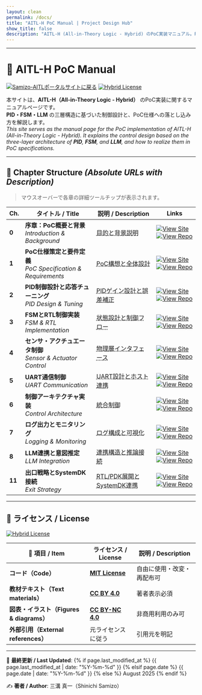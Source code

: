 ```yaml
---
layout: clean
permalink: /docs/
title: "AITL-H PoC Manual | Project Design Hub"
show_title: false
description: "AITL-H (All-in-Theory Logic - Hybrid) のPoC実装マニュアル。PID・FSM・LLM三層構造の制御設計とPoC仕様を解説。"
---
```


<!-- Structured Data (SEO) -->
<script type="application/ld+json">
{
  "@context": "https://schema.org",
  "@type": "TechArticle",
  "headline": "AITL-H PoC Manual",
  "about": ["PID", "FSM", "LLM", "Control Architecture", "PoC"],
  "author": {"@type": "Person","name": "Shinichi Samizo"},
  "inLanguage": "ja",
  "url": "https://samizo-aitl.github.io/AITL-H/docs/",
  "license": "https://opensource.org/licenses/MIT",
  "isPartOf": {"@type": "CreativeWorkSeries","name": "Project Design Hub"}
}
</script>

---

# 📘 **AITL-H PoC Manual**

[![Samizo-AITLポータルサイトに戻る](https://img.shields.io/badge/Samizo--AITL%20ポータルサイトに戻る-brightgreen)](https://samizo-aitl.github.io/)
[![Hybrid License](https://img.shields.io/badge/license-Hybrid-blueviolet)](#-ライセンス--license)

本サイトは、**AITL-H（All-in-Theory Logic - Hybrid）** のPoC実装に関するマニュアルページです。  
**PID・FSM・LLM** の三層構造に基づいた制御設計と、PoC仕様への落とし込み方を解説します。  
_This site serves as the manual page for the PoC implementation of AITL-H (All-in-Theory Logic - Hybrid). It explains the control design based on the three-layer architecture of **PID**, **FSM**, and **LLM**, and how to realize them in PoC specifications._

---

## 📂 **Chapter Structure** _(Absolute URLs with Description)_

> マウスオーバーで各章の詳細ツールチップが表示されます。

| Ch. | タイトル / Title | 説明 / Description | Links |
|-----|------------------|--------------------|-------|
| **0** | **序章：PoC概要と背景**<br>_Introduction & Background_ | <abbr title="AITL-H PoCの目的、背景、全体像、および本マニュアルの使い方を解説">目的と背景説明</abbr> | <div class="docs-links"><a href="https://samizo-aitl.github.io/AITL-H/docs/chapter00_overview.html"><img alt="View Site" src="https://img.shields.io/badge/View-Site-brightgreen?logo=github"></a><a href="https://github.com/Samizo-AITL/AITL-H/blob/main/docs/chapter00_overview.md"><img alt="View Repo" src="https://img.shields.io/badge/View-Repo-blue?logo=github"></a></div> |
| **1** | **PoC仕様策定と要件定義**<br>_PoC Specification & Requirements_ | <abbr title="AITL視点でのPoC構想・目的・非機能要件・全体ブロック図を定義">PoC構想と全体設計</abbr> | <div class="docs-links"><a href="https://samizo-aitl.github.io/AITL-H/docs/chapter01_aitl_architecture.html"><img alt="View Site" src="https://img.shields.io/badge/View-Site-brightgreen?logo=github"></a><a href="https://github.com/Samizo-AITL/AITL-H/blob/main/docs/chapter01_aitl_architecture.md"><img alt="View Repo" src="https://img.shields.io/badge/View-Repo-blue?logo=github"></a></div> |
| **2** | **PID制御設計と応答チューニング**<br>_PID Design & Tuning_ | <abbr title="Reason層のPIDゲイン設計・整定時間/オーバーシュート・ロバスト化">PIDゲイン設計と誤差補正</abbr> | <div class="docs-links"><a href="https://samizo-aitl.github.io/AITL-H/docs/chapter02_pid_design.html"><img alt="View Site" src="https://img.shields.io/badge/View-Site-brightgreen?logo=github"></a><a href="https://github.com/Samizo-AITL/AITL-H/blob/main/docs/chapter02_pid_design.md"><img alt="View Repo" src="https://img.shields.io/badge/View-Repo-blue?logo=github"></a></div> |
| **3** | **FSMとRTL制御実装**<br>_FSM & RTL Implementation_ | <abbr title="Instinct層の状態設計・遷移論理・安全設計（フェイルセーフ/ウォッチドッグ）">状態設計と制御フロー</abbr> | <div class="docs-links"><a href="https://samizo-aitl.github.io/AITL-H/docs/chapter03_fsm_design.html"><img alt="View Site" src="https://img.shields.io/badge/View-Site-brightgreen?logo=github"></a><a href="https://github.com/Samizo-AITL/AITL-H/blob/main/docs/chapter03_fsm_design.md"><img alt="View Repo" src="https://img.shields.io/badge/View-Repo-blue?logo=github"></a></div> |
| **4** | **センサ・アクチュエータ制御**<br>_Sensor & Actuator Control_ | <abbr title="ADC／PWM／GPIO等の物理I/F、スケーリングとキャリブレーション">物理層インタフェース</abbr> | <div class="docs-links"><a href="https://samizo-aitl.github.io/AITL-H/docs/chapter04_sensor_interface.html"><img alt="View Site" src="https://img.shields.io/badge/View-Site-brightgreen?logo=github"></a><a href="https://github.com/Samizo-AITL/AITL-H/blob/main/docs/chapter04_sensor_interface.md"><img alt="View Repo" src="https://img.shields.io/badge/View-Repo-blue?logo=github"></a></div> |
| **5** | **UART通信制御**<br>_UART Communication_ | <abbr title="PoCのUARTプロトコル、ホスト連携、ログ/テレメトリ設計">UART設計とホスト連携</abbr> | <div class="docs-links"><a href="https://samizo-aitl.github.io/AITL-H/docs/chapter05_uart_control.html"><img alt="View Site" src="https://img.shields.io/badge/View-Site-brightgreen?logo=github"></a><a href="https://github.com/Samizo-AITL/AITL-H/blob/main/docs/chapter05_uart_control.md"><img alt="View Repo" src="https://img.shields.io/badge/View-Repo-blue?logo=github"></a></div> |
| **6** | **制御アーキテクチャ実装**<br>_Control Architecture_ | <abbr title="run_main()中心の制御統合、割込み/スレッド指針、例外処理">統合制御</abbr> | <div class="docs-links"><a href="https://samizo-aitl.github.io/AITL-H/docs/chapter06_run_main_arch.html"><img alt="View Site" src="https://img.shields.io/badge/View-Site-brightgreen?logo=github"></a><a href="https://github.com/Samizo-AITL/AITL-H/blob/main/docs/chapter06_run_main_arch.md"><img alt="View Repo" src="https://img.shields.io/badge/View-Repo-blue?logo=github"></a></div> |
| **7** | **ログ出力とモニタリング**<br>_Logging & Monitoring_ | <abbr title="観測項目・ログレベル・収集周期・可視化・健全性監視">ログ構成と可視化</abbr> | <div class="docs-links"><a href="https://samizo-aitl.github.io/AITL-H/docs/chapter07_log_monitoring.html"><img alt="View Site" src="https://img.shields.io/badge/View-Site-brightgreen?logo=github"></a><a href="https://github.com/Samizo-AITL/AITL-H/blob/main/docs/chapter07_log_monitoring.md"><img alt="View Repo" src="https://img.shields.io/badge/View-Repo-blue?logo=github"></a></div> |
| **8** | **LLM連携と意図推定**<br>_LLM Integration_ | <abbr title="知性層とのAPI設計・プロンプト方針・安全枠組・出力検証">連携構造と推論接続</abbr> | <div class="docs-links"><a href="https://samizo-aitl.github.io/AITL-H/docs/chapter08_llm_integration.html"><img alt="View Site" src="https://img.shields.io/badge/View-Site-brightgreen?logo=github"></a><a href="https://github.com/Samizo-AITL/AITL-H/blob/main/docs/chapter08_llm_integration.md"><img alt="View Repo" src="https://img.shields.io/badge/View-Repo-blue?logo=github"></a></div> |
| **11** | **出口戦略とSystemDK接続**<br>_Exit Strategy_ | <abbr title="RTL/PDK展開、SystemDK連携のロードマップと移行ガイド">RTL/PDK展開とSystemDK連携</abbr> | <div class="docs-links"><a href="https://samizo-aitl.github.io/AITL-H/docs/chapter11_exit_strategy.html"><img alt="View Site" src="https://img.shields.io/badge/View-Site-brightgreen?logo=github"></a><a href="https://github.com/Samizo-AITL/AITL-H/blob/main/docs/chapter11_exit_strategy.md"><img alt="View Repo" src="https://img.shields.io/badge/View-Repo-blue?logo=github"></a></div> |

---

## 📄 **ライセンス / License**

[![Hybrid License](https://img.shields.io/badge/license-Hybrid-blueviolet)](#-ライセンス--license)

| **📌 項目 / Item** | **ライセンス / License** | **説明 / Description** |
|--------------------|--------------------------|------------------------|
| **コード（Code）** | **[MIT License](https://opensource.org/licenses/MIT)** | 自由に使用・改変・再配布可 |
| **教材テキスト（Text materials）** | **[CC BY 4.0](https://creativecommons.org/licenses/by/4.0/)** | 著者表示必須 |
| **図表・イラスト（Figures & diagrams）** | **[CC BY-NC 4.0](https://creativecommons.org/licenses/by-nc/4.0/)** | 非商用利用のみ可 |
| **外部引用（External references）** | 元ライセンスに従う | 引用元を明記 |

---

📅 **最終更新 / Last Updated**:
{% if page.last_modified_at %}
  {{ page.last_modified_at | date: "%Y-%m-%d" }}
{% elsif page.date %}
  {{ page.date | date: "%Y-%m-%d" }}
{% else %}
  August 2025
{% endif %}

✍️ **著者 / Author**: 三溝 真一（Shinichi Samizo）
